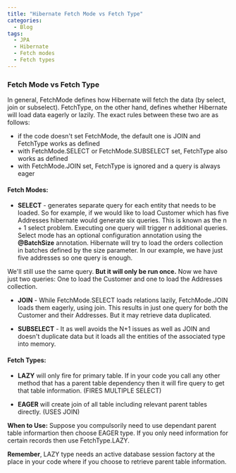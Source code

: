 ```yaml
---
title: "Hibernate Fetch Mode vs Fetch Type"
categories:
  - Blog
tags:
  - JPA
  - Hibernate
  - Fetch modes
  - Fetch types
---
```


### Fetch Mode vs Fetch Type

In general, FetchMode defines how Hibernate will fetch the data (by select, join or subselect). FetchType, on the other hand, defines whether Hibernate will load data eagerly or lazily.
The exact rules between these two are as follows:

* if the code doesn't set FetchMode, the default one is JOIN and FetchType works as defined
* with FetchMode.SELECT or FetchMode.SUBSELECT set, FetchType also works as defined
* with FetchMode.JOIN set, FetchType is ignored and a query is always eager

#### Fetch Modes:

* **SELECT** - generates separate query for each entity that needs to be loaded.
So for example, if we would like to load Customer which has five Addresses hibernate would generate six queries.
This is known as the n + 1 select problem. Executing one query will trigger n additional queries.
Select mode has an optional configuration annotation using the **@BatchSize** annotation.
Hibernate will try to load the orders collection in batches defined by the size parameter.
In our example, we have just five addresses so one query is enough.

We'll still use the same query. **But it will only be run once.** Now we have just two queries: One to load the Customer and one to load the Addresses collection.

* **JOIN** - While FetchMode.SELECT loads relations lazily, FetchMode.JOIN loads them eagerly, using join.
This results in just one query for both the Customer and their Addresses.
But it may retrieve data duplicated.

* **SUBSELECT** - It as well avoids the N+1 issues as well as JOIN and doesn't duplicate data but it loads all the entities of the associated type into memory.

#### Fetch Types:

* **LAZY** will only fire for primary table. If in your code you call any other method that has a parent table dependency then it will fire query to get that table information. (FIRES MULTIPLE SELECT)

* **EAGER** will create join of all table including relevant parent tables directly. (USES JOIN)

**When to Use:** Suppose you compulsorily need to use dependant parent table informartion then choose EAGER type. If you only need information for certain records then use FetchType.LAZY.

**Remember**, LAZY type needs an active database session factory at the place in your code where if you choose to retrieve parent table information.
                                                                          
                                                                          
                                                                          

